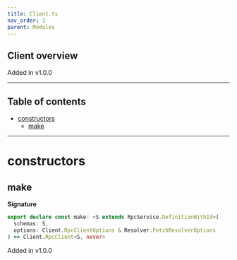 ```yaml
---
title: Client.ts
nav_order: 1
parent: Modules
---
```


## Client overview

Added in v1.0.0

---

<h2 class="text-delta">Table of contents</h2>

- [constructors](#constructors)
  - [make](#make)

---

# constructors

## make

**Signature**

```ts
export declare const make: <S extends RpcService.DefinitionWithId>(
  schemas: S,
  options: Client.RpcClientOptions & Resolver.FetchResolverOptions
) => Client.RpcClient<S, never>
```

Added in v1.0.0
